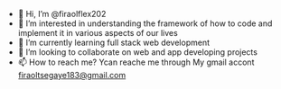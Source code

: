 - 👋 Hi, I’m @firaolflex202
- 👀 I’m interested in understanding the framework of how to code and implement it in various aspects of our lives
- 🌱 I’m currently learning full stack web development
- 💞️ I’m looking to collaborate on web and app developing projects
- 📫 How to reach me? Ycan reache me through My gmail accont firaoltsegaye183@gmail.com

<!---
firaolflex202/firaolflex202 is a ✨ special ✨ repository because its `README.md` (this file) appears on your GitHub profile.
You can click the Preview link to take a look at your changes.
--->
